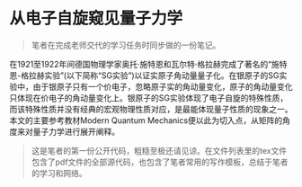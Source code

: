 # 从电子自旋窥见量子力学
>笔者在完成老师交代的学习任务时同步做的一份笔记。
>
在1921至1922年间德国物理学家奥托·施特恩和瓦尔特·格拉赫完成了著名的“施特恩-格拉赫实验”(以下简称“SG实验”)以证实原子角动量量子化。在银原子的SG实验中，由于银原子只有一个价电子，忽略原子实的角动量变化，原子的角动量变化只体现在价电子的角动量变化上。银原子的SG实验体现了电子自旋的特殊性质，而该特殊性质并没有经典的宏观物理性质对应，是最能体现量子性质的现象之一。本文的主要参考教材Modern Quantum Mechanics便以此为切入点，从矩阵的角度来对量子力学进行展开阐释。

>这是笔者的第一份公开代码，粗糙至极还请见谅。在文件列表里的tex文件包含了pdf文件的全部源代码，也包含了笔者常用的写作模板，总结于笔者的学习和网络。
